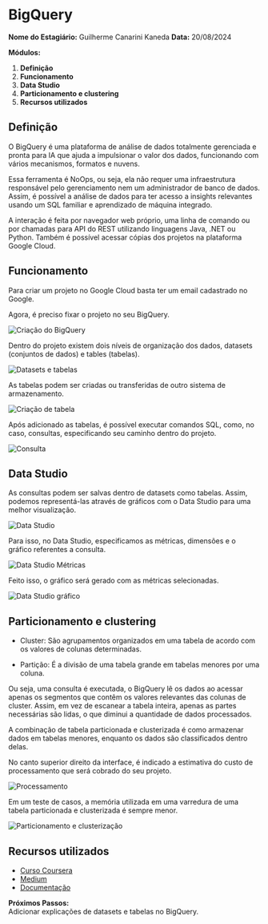 # BigQuery

**Nome do Estagiário:** Guilherme Canarini Kaneda
**Data:** 20/08/2024

**Módulos:**  
1. **Definição**
2. **Funcionamento**
3. **Data Studio**
4. **Particionamento e clustering** 
5. **Recursos utilizados** 

## Definição
O BigQuery é uma plataforma de análise de dados totalmente gerenciada e pronta para IA que ajuda a impulsionar o valor dos dados, funcionando com vários mecanismos, formatos e nuvens.

Essa ferramenta é NoOps, ou seja, ela não requer uma infraestrutura responsável pelo gerenciamento nem um administrador de banco de dados. Assim, é possível a análise de dados para ter acesso a insights relevantes usando um SQL familiar e aprendizado de máquina integrado.

A interação é feita por navegador web próprio, uma linha de comando ou por chamadas para API do REST utilizando linguagens Java, .NET ou Python. Também é possível acessar cópias dos projetos na plataforma Google Cloud. 

## Funcionamento

Para criar um projeto no Google Cloud basta ter um email cadastrado no Google.

Agora, é preciso fixar o projeto no seu BigQuery.

![Criação do BigQuery](../images/bigQueryCriation.gif)

Dentro do projeto existem dois níveis de organização dos dados, datasets (conjuntos de dados) e tables (tabelas).

![Datasets e tabelas](../images/datasetTables.png)

As tabelas podem ser criadas ou transferidas de outro sistema de armazenamento.

![Criação de tabela](../images/bigQueryTable.png)

Após adicionado as tabelas, é possível executar comandos SQL, como, no caso, consultas, especificando seu caminho dentro do projeto.

![Consulta](../images/bigQueryConsulta.png)

## Data Studio

As consultas podem ser salvas dentro de datasets como tabelas. Assim, podemos representá-las através de gráficos com o Data Studio para uma melhor visualização.

![Data Studio](../images/dataStudio.png)

Para isso, no Data Studio, especificamos as métricas, dimensões e o gráfico referentes a consulta.

![Data Studio Métricas](../images/dataStudioMetrics.png)

Feito isso, o gráfico será gerado com as métricas selecionadas.

![Data Studio gráfico](../images/dataStudioGrafic.png)

## Particionamento e clustering

- Cluster: São agrupamentos organizados em uma tabela de acordo com os valores de colunas determinadas. 

- Partição: É a divisão de uma tabela grande em tabelas menores por uma coluna.

Ou seja, uma consulta é executada, o BigQuery lê os dados ao acessar apenas os segmentos que contêm os valores relevantes das colunas de cluster. Assim, em vez de escanear a tabela inteira, apenas as partes necessárias são lidas, o que diminui a quantidade de dados processados.

A combinação de tabela particionada e clusterizada é como armazenar dados em tabelas menores, enquanto os dados são classificados dentro delas.

No canto superior direito da interface, é indicado a estimativa do custo de processamento que será cobrado do seu projeto.

![Processamento](../images/bigQueryGasto.png)

Em um teste de casos, a memória utilizada em uma varredura de uma tabela particionada e clusterizada é sempre menor.

![Particionamento e clusterização](../images/particionamentoCluster.png)

## Recursos utilizados
- [Curso Coursera](https://www.coursera.org/projects/working-with-bigquery)
- [Medium](https://medium.com/@chanon.krittapholchai/partitioning-and-clustering-in-google-bigquery-d197285b0578)
- [Documentação](https://basedosdados.github.io/mais/access_data_bq/#entenda-o-uso-gratuito-do-big-query-bq)

**Próximos Passos:**  
Adicionar explicações de datasets e tabelas no BigQuery.
